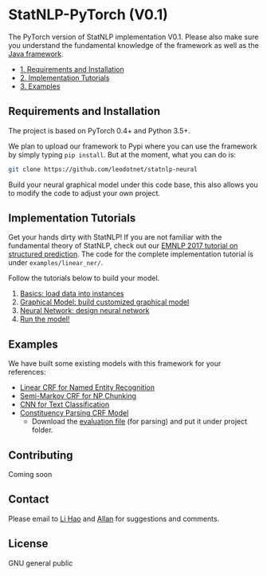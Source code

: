 # StatNLP-PyTorch (V0.1)
The PyTorch version of StatNLP implementation V0.1. Please also make sure you understand the fundamental knowledge of the framework as well as the [Java framework](https://gitlab.com/sutd_nlp/statnlp-core).
* [1. Requirements and Installation](#requirements-and-installation)
* [2. Implementation Tutorials](#implementation-tutorials)
* [3. Examples](#examples)

## Requirements and Installation
The project is based on PyTorch 0.4+ and Python 3.5+.

We plan to upload our framework to Pypi where you can use the framework by simply typing `pip install`. But at the moment, what you can do is:
```bash
git clone https://github.com/leodotnet/statnlp-neural
```
Build your neural graphical model under this code base, this also allows you to modify the code to adjust your own project.



## Implementation Tutorials

Get your hands dirty with StatNLP! If you are not familiar with the fundamental theory of StatNLP, check out our [EMNLP 2017 tutorial on structured prediction](http://www.statnlp.org/tutorials).
The code for the complete implementation tutorial is under `examples/linear_ner/`.

Follow the tutorials below to build your model.
1. [Basics: load data into instances](/docs/basics.md)
2. [Graphical Model: build customized graphical model](/docs/graphs.md)
3. [Neural Network: design neural network](/docs/neural.md)
4. [Run the model!](/docs/run.md)

## Examples
We have built some existing models with this framework for your references:
* [Linear CRF for Named Entity Recognition](/statnlp/examples/linearner.py)
* [Semi-Markov CRF for NP Chunking](/statnlp/examples/seminer.py)
* [CNN for Text Classification](/statnlp/examples/me_standard.py)
* [Constituency Parsing CRF Model](/statnlp/examples/parsingtree.py)
  * Download the [evaluation file](https://drive.google.com/file/d/1E58DGwlS3x3n5IZpNXW_l2PNZUYLNo3P/view?usp=sharing) (for parsing) and put it under project folder. 
   
## Contributing

Coming soon

## Contact

Please email to [Li Hao](http://www.statnlp.org/graduate-students/li_hao) and [Allan](https://people.sutd.edu.sg/~allanjie/) for suggestions and comments.


## License
GNU general public